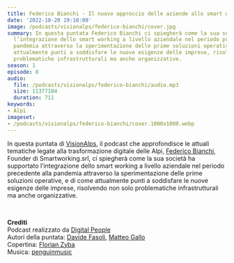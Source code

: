 ```yaml
---
title: Federico Bianchi - Il nuovo approccio delle aziende allo smart working @Sondrio
date: '2022-10-20 19:10:00'
image: /podcasts/visionalps/federico-bianchi/cover.jpg
summary: In questa puntata Federico Bianchi ci spiegherà come la sua società ha supportato
  l’integrazione dello smart working a livello aziendale nel periodo precedente alla
  pandemia attraverso la sperimentazione delle prime soluzioni operative, e di come
  attualmente punti a soddisfare le nuove esigenze delle imprese, risolvendo non solo
  problematiche infrastrutturali ma anche organizzative.
season: 1
episode: 8
audio:
  file: /podcasts/visionalps/federico-bianchi/audio.mp3
  size: 11377184
  duration: 711
keywords:
- Alpi
imageset:
- /podcasts/visionalps/federico-bianchi/cover.1000x1000.webp
---
```


In questa puntata di [VisionAlps](https://www.visionalps.com/), il podcast che approfondisce le attuali tematiche legate alla trasformazione digitale delle Alpi, [Federico Bianchi](https://www.linkedin.com/in/federicobianchi-smartworking/), Founder di Smartworking.srl, ci spiegherà come la sua società ha supportato l’integrazione dello smart working a livello aziendale nel periodo precedente alla pandemia attraverso la sperimentazione delle prime soluzioni operative, e di come attualmente punti a soddisfare le nuove esigenze delle imprese, risolvendo non solo problematiche infrastrutturali ma anche organizzative.

<br>

**Crediti**<br>
Podcast realizzato da [Digital People](https://w3id.org/digitalpeople)<br>
Autori della puntata: [Davide Fasoli](https://www.linkedin.com/in/davide-fasoli-2b3246179/), [Matteo Gallo](https://www.linkedin.com/in/matteo-gallo-4a5ab31a8/)<br>
Copertina: [Florian Zyba](https://www.linkedin.com/in/florian-zyba/)<br>
Musica: [penguinmusic](https://pixabay.com/users/penguinmusic-24940186/)